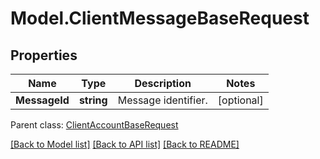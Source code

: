 # Model.ClientMessageBaseRequest
## Properties
Name | Type | Description | Notes
------------ | ------------- | ------------- | -------------
**MessageId** | **string** | Message identifier.              | [optional] 

 Parent class: [ClientAccountBaseRequest](ClientAccountBaseRequest.md)

[[Back to Model list]](README.md#documentation-for-models) [[Back to API list]](README.md#documentation-for-api-endpoints) [[Back to README]](README.md)


